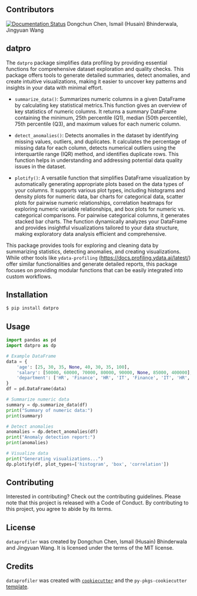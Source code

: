## Contributors 
[![Documentation Status](https://readthedocs.org/projects/datpro/badge/?version=latest)](https://datpro.readthedocs.io/en/latest/?badge=latest)
Dongchun Chen, Ismail (Husain) Bhinderwala, Jingyuan Wang

## datpro

The `datpro` package simplifies data profiling by providing essential functions for comprehensive dataset exploration and quality checks. This package offers tools to generate detailed summaries, detect anomalies, and create intuitive visualizations, making it easier to uncover key patterns and insights in your data with minimal effort.

- `summarize_data()`: Summarizes numeric columns in a given DataFrame by calculating key statistical metrics.This function gives an overview of key statistics of numeric columns. It returns a summary DataFrame containing the minimum, 25th percentile (Q1), median (50th percentile), 75th percentile (Q3), and maximum values for each numeric column.

- `detect_anomalies()`: Detects anomalies in the dataset by identifying missing values, outliers, and duplicates. It calculates the percentage of missing data for each column, detects numerical outliers using the interquartile range (IQR) method, and identifies duplicate rows. This function helps in understanding and addressing potential data quality issues in the dataset.

- `plotify()`: A versatile function that simplifies DataFrame visualization by automatically generating appropriate plots based on the data types of your columns. It supports various plot types, including histograms and density plots for numeric data, bar charts for categorical data, scatter plots for pairwise numeric relationships, correlation heatmaps for exploring numeric variable relationships, and box plots for numeric vs. categorical comparisons. For pairwise categorical columns, it generates stacked bar charts. The function dynamically analyzes your DataFrame and provides insightful visualizations tailored to your data structure, making exploratory data analysis efficient and comprehensive.

This package provides tools for exploring and cleaning data by summarizing statistics, detecting anomalies, and creating visualizations. While other tools like `ydata-profiling` (https://docs.profiling.ydata.ai/latest/) offer similar functionalities and generate detailed reports, this package focuses on providing modular functions that can be easily integrated into custom workflows.

## Installation

```bash
$ pip install datpro
```

## Usage

```python
import pandas as pd
import datpro as dp

# Example DataFrame
data = {
    'age': [25, 30, 35, None, 40, 30, 35, 100],
    'salary': [50000, 60000, 70000, 80000, 90000, None, 85000, 400000],
    'department': ['HR', 'Finance', 'HR', 'IT', 'Finance', 'IT', 'HR', 'Finance']
}
df = pd.DataFrame(data)

# Summarize numeric data
summary = dp.summarize_data(df)
print("Summary of numeric data:")
print(summary)

# Detect anomalies
anomalies = dp.detect_anomalies(df)
print("Anomaly detection report:")
print(anomalies)

# Visualize data
print("Generating visualizations...")
dp.plotify(df, plot_types=['histogram', 'box', 'correlation'])
```

## Contributing

Interested in contributing? Check out the contributing guidelines. Please note that this project is released with a Code of Conduct. By contributing to this project, you agree to abide by its terms.

## License

`dataprofiler` was created by Dongchun Chen, Ismail (Husain) Bhinderwala and Jingyuan Wang. It is licensed under the terms of the MIT license.

## Credits

`dataprofiler` was created with [`cookiecutter`](https://cookiecutter.readthedocs.io/en/latest/) and the `py-pkgs-cookiecutter` [template](https://github.com/py-pkgs/py-pkgs-cookiecutter).
